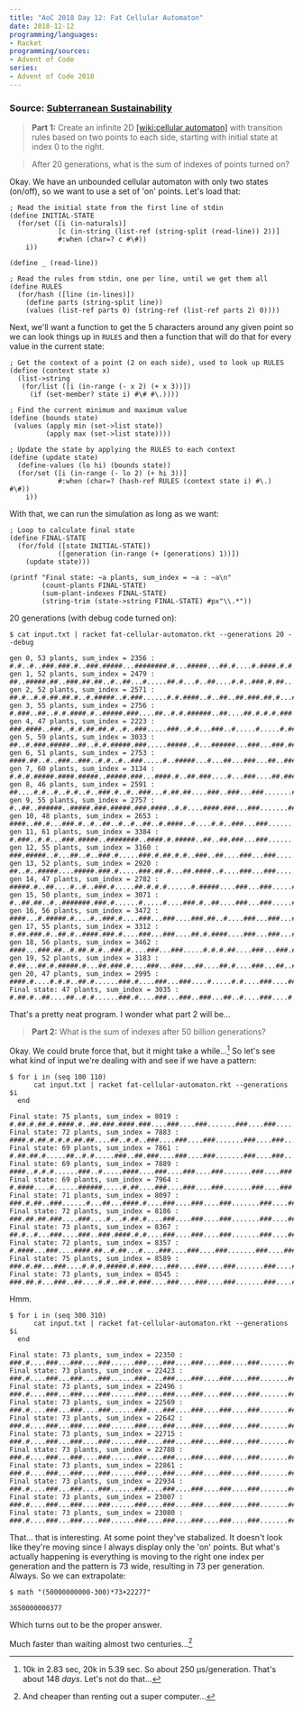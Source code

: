 ```yaml
---
title: "AoC 2018 Day 12: Fat Cellular Automaton"
date: 2018-12-12
programming/languages:
- Racket
programming/sources:
- Advent of Code
series:
- Advent of Code 2018
---
```

### Source: [Subterranean Sustainability](https://adventofcode.com/2018/day/12)

> **Part 1:** Create an infinite 2D [[wiki:cellular automaton]]() with transition rules based on two points to each side, starting with initial state at index 0 to the right.

> After 20 generations, what is the sum of indexes of points turned on?

<!--more-->

Okay. We have an unbounded cellular automaton with only two states (on/off), so we want to use a set of 'on' points. Let's load that:

```racket
; Read the initial state from the first line of stdin
(define INITIAL-STATE
  (for/set ([i (in-naturals)]
            [c (in-string (list-ref (string-split (read-line)) 2))]
            #:when (char=? c #\#))
    i))

(define _ (read-line))

; Read the rules from stdin, one per line, until we get them all
(define RULES
  (for/hash ([line (in-lines)])
    (define parts (string-split line))
    (values (list-ref parts 0) (string-ref (list-ref parts 2) 0))))
```

Next, we'll want a function to get the 5 characters around any given point so we can look things up in `RULES` and then a function that will do that for every value in the current state:

```racket
; Get the context of a point (2 on each side), used to look up RULES
(define (context state x)
  (list->string
   (for/list ([i (in-range (- x 2) (+ x 3))])
     (if (set-member? state i) #\# #\.))))

; Find the current minimum and maximum value
(define (bounds state)
 (values (apply min (set->list state))
         (apply max (set->list state))))

; Update the state by applying the RULES to each context
(define (update state)
  (define-values (lo hi) (bounds state))
  (for/set ([i (in-range (- lo 2) (+ hi 3))]
            #:when (char=? (hash-ref RULES (context state i) #\.) #\#))
    i))
```

With that, we can run the simulation as long as we want:

```racket
; Loop to calculate final state
(define FINAL-STATE
  (for/fold ([state INITIAL-STATE])
            ([generation (in-range (+ (generations) 1))])
    (update state)))

(printf "Final state: ~a plants, sum_index = ~a : ~a\n"
        (count-plants FINAL-STATE)
        (sum-plant-indexes FINAL-STATE)
        (string-trim (state->string FINAL-STATE) #px"\\.*"))
```

20 generations (with debug code turned on):

```racket
$ cat input.txt | racket fat-cellular-automaton.rkt --generations 20 --debug

gen 0, 53 plants, sum_index = 2356 : #.#..#..###.###.#..###.#####...########.#...#####...##.#....#.####.#.#..#..#.#..###...#..#.#....##
gen 1, 52 plants, sum_index = 2479 : ##..#####.##..###.##.##..#..##...#.....##.#...#..##....#.#..###.#.##...######..##.###.#####..#.....#
gen 2, 52 plants, sum_index = 2571 : ##.#..#.#.##.##.#..#.#####..#.###......#.#.####..#..##..##.###.##.#...#...###....##..#..#####...###
gen 3, 55 plants, sum_index = 2756 : #.###..##..#.#.####.#..#####.###....##..#.#.######..##....##.#.#.#.###...###.....#####.#..##...###
gen 4, 47 plants, sum_index = 2223 : ###.####..###..#.#.##.##.#..#..###.....###..#.#...###..#.....#.....#.###...###.....#..##.##..#...###
gen 5, 59 plants, sum_index = 3033 : ##..#.###.#####..##..#.#.#####.###.....#####..#...######...###...###.###...###...####...#.####...###
gen 6, 51 plants, sum_index = 2753 : ####.##..#..###..###..#.#..#..###.....#..#####...#...##...###...##..###...###...#.##.###.#.##...###
gen 7, 60 plants, sum_index = 3134 : #.#.#.#####.####.#####..#####.###...####.#..##.###....#...###....##.###...###.####...###.##.#...###
gen 8, 46 plants, sum_index = 2591 : ##....#.#..#..#.#..#..###.#..#..###...#.##.##....###..###...###.......###...##..#.##...##.#.#.#...###
gen 9, 55 plants, sum_index = 2757 : #..##..######..#####.###.#####.###.####..#.#....####.###...###.......###....#####.#....#.....#...###
gen 10, 48 plants, sum_index = 2653 : ####..##.#...###.#..#..##..#..#..##..#.####..#....#.#..###...###.......###....#..##.#..###...###...###
gen 11, 61 plants, sum_index = 3384 : #.###..#.#...###.#####..########..####.#.#####..##..##.###...###.......###..####..#.##.###...###...###
gen 12, 55 plants, sum_index = 3160 : ###.#####..#...##..#..###.#.....###.#.##.#.#..###..##....###...###.......####.#.######...###...###...###
gen 13, 52 plants, sum_index = 2920 : ##..#..#####....#####.###.#.....###.##.#...##.####..#....###...###.......#.##.#.#...##...###...###...###
gen 14, 47 plants, sum_index = 2782 : #####.#..##....#..#..###.#.....##.#.#.#......#.#####....###...###.....####.#...#....#...###...###...###
gen 15, 50 plants, sum_index = 3071 : #..##.##..#..#######.###.#......#.....#....###.#..##....###...###.....#.##.#.###..###...###...###...###
gen 16, 56 plants, sum_index = 3472 : ####...#.#####.#....#..###.#....###...###....###.##..#....###...###...####.#.#.####.###...###...###...###
gen 17, 55 plants, sum_index = 3312 : #.##.###.#..##.#..####.###.#....###...###....##.#.####....###...###...#.##...#.#.#..###...###...###...###
gen 18, 56 plants, sum_index = 3462 : ####...###.##..#.##.#.#..###.#....###...###.....#.#.#.##....###...###.####.#.##....##.###...###...###...###
gen 19, 52 plants, sum_index = 3183 : #.##...##.#.#####.#...##.###.#....###...###...##....##.#....###...##..#.##.##.#.......###...###...###...###
gen 20, 47 plants, sum_index = 2995 : ####.#....#.#.#..##.#......###.#....###...###....#.....#.#....###....#####..#.#.#.......###...###...###...###
Final state: 47 plants, sum_index = 3035 : #.##.#..##....##..#.#......###.#....###...###..###...##..#....###....#..####....#.......###...###...###...###
```

That's a pretty neat program. I wonder what part 2 will be...

> **Part 2:** What is the sum of indexes after 50 billion generations?

Okay. We could brute force that, but it might take a while...[^a while] So let's see what kind of input we're dealing with and see if we have a pattern:

```fish
$ for i in (seq 100 110)
      cat input.txt | racket fat-cellular-automaton.rkt --generations $i
  end

Final state: 75 plants, sum_index = 8019 : #.##.#.##.#.####.#..##.###.####.###....###....###.......###....###......###...###........###......###...........###......###....###...###...###.......###...###...###...###
Final state: 72 plants, sum_index = 7883 : ####.#.##.#.#.#.##.##....##..#.#..###....###....###.......###....###......###...###........###......###...........###......###....###...###...###.......###...###...###...###
Final state: 69 plants, sum_index = 7861 : #.##.##.#.....##..#.#.....###..##.###....###....###.......###....###......###...###........###......###...........###......###....###...###...###.......###...###...###...###
Final state: 69 plants, sum_index = 7889 : ####..#.#.#......###..#.....####....###....###....###.......###....###......###...###........###......###...........###......###....###...###...###.......###...###...###...###
Final state: 69 plants, sum_index = 7964 : #.####....#......######.....#.##....###....###....###.......###....###......###...###........###......###...........###......###....###...###...###.......###...###...###...###
Final state: 71 plants, sum_index = 8097 : ###.#.##..###......#...##...####.#....###....###....###.......###....###......###...###........###......###...........###......###....###...###...###.......###...###...###...###
Final state: 72 plants, sum_index = 8186 : ###.##.##.###....###....#...#.##.#....###....###....###.......###....###......###...###........###......###...........###......###....###...###...###.......###...###...###...###
Final state: 73 plants, sum_index = 8367 : ##.#..#...###....###..###.####.#.#....###....###....###.......###....###......###...###........###......###...........###......###....###...###...###.......###...###...###...###
Final state: 72 plants, sum_index = 8357 : #.####...###....####.##..#.##...#....###....###....###.......###....###......###...###........###......###...........###......###....###...###...###.......###...###...###...###
Final state: 75 plants, sum_index = 8589 : ###.#.##...###....#.#.#.#####.#.###....###....###....###.......###....###......###...###........###......###...........###......###....###...###...###.......###...###...###...###
Final state: 73 plants, sum_index = 8545 : ###.##.#...###..##....#.#..##.#.###....###....###....###.......###....###......###...###........###......###...........###......###....###...###...###.......###...###...###...###
```

Hmm.

```fish
$ for i in (seq 300 310)
      cat input.txt | racket fat-cellular-automaton.rkt --generations $i
  end

Final state: 73 plants, sum_index = 22350 : ###.#....###...###....###......###....###....###....###....###.......###....###......###...###........###......###...........###......###....###...###...###.......###...###...###...###
Final state: 73 plants, sum_index = 22423 : ###.#....###...###....###......###....###....###....###....###.......###....###......###...###........###......###...........###......###....###...###...###.......###...###...###...###
Final state: 73 plants, sum_index = 22496 : ###.#....###...###....###......###....###....###....###....###.......###....###......###...###........###......###...........###......###....###...###...###.......###...###...###...###
Final state: 73 plants, sum_index = 22569 : ###.#....###...###....###......###....###....###....###....###.......###....###......###...###........###......###...........###......###....###...###...###.......###...###...###...###
Final state: 73 plants, sum_index = 22642 : ###.#....###...###....###......###....###....###....###....###.......###....###......###...###........###......###...........###......###....###...###...###.......###...###...###...###
Final state: 73 plants, sum_index = 22715 : ###.#....###...###....###......###....###....###....###....###.......###....###......###...###........###......###...........###......###....###...###...###.......###...###...###...###
Final state: 73 plants, sum_index = 22788 : ###.#....###...###....###......###....###....###....###....###.......###....###......###...###........###......###...........###......###....###...###...###.......###...###...###...###
Final state: 73 plants, sum_index = 22861 : ###.#....###...###....###......###....###....###....###....###.......###....###......###...###........###......###...........###......###....###...###...###.......###...###...###...###
Final state: 73 plants, sum_index = 22934 : ###.#....###...###....###......###....###....###....###....###.......###....###......###...###........###......###...........###......###....###...###...###.......###...###...###...###
Final state: 73 plants, sum_index = 23007 : ###.#....###...###....###......###....###....###....###....###.......###....###......###...###........###......###...........###......###....###...###...###.......###...###...###...###
Final state: 73 plants, sum_index = 23080 : ###.#....###...###....###......###....###....###....###....###.......###....###......###...###........###......###...........###......###....###...###...###.......###...###...###...###
```

That... that is interesting. At some point they've stabalized. It doesn't look like they're moving since I always display only the 'on' points. But what's actually happening is everything is moving to the right one index per generation and the pattern is 73 wide, resulting in 73 per generation. Always. So we can extrapolate:

```fish
$ math "(50000000000-300)*73+22277"

3650000000377
```

Which turns out to be the proper answer.

Much faster than waiting almost two centuries...[^cheaper]

[^a while]: 10k in 2.83 sec, 20k in 5.39 sec. So about 250 µs/generation. That's about 148 *days*. Let's not do that...
[^cheaper]: And cheaper than renting out a super computer...

